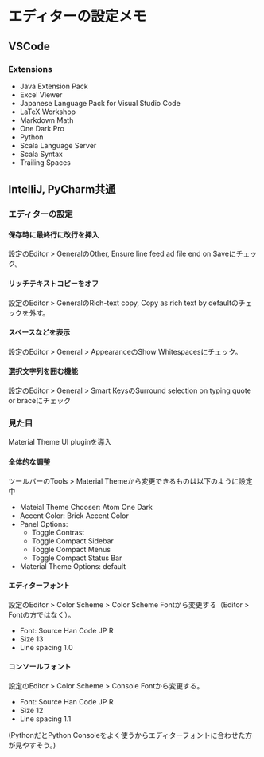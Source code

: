 # エディターの設定メモ

## VSCode

### Extensions

- Java Extension Pack
- Excel Viewer
- Japanese Language Pack for Visual Studio Code
- LaTeX Workshop
- Markdown Math
- One Dark Pro
- Python
- Scala Language Server
- Scala Syntax
- Trailing Spaces


## IntelliJ, PyCharm共通

### エディターの設定

#### 保存時に最終行に改行を挿入

設定のEditor > GeneralのOther, Ensure line feed ad file end on Saveにチェック。

#### リッチテキストコピーをオフ

設定のEditor > GeneralのRich-text copy, Copy as rich text by defaultのチェックを外す。

#### スペースなどを表示

設定のEditor > General > AppearanceのShow Whitespacesにチェック。

#### 選択文字列を囲む機能

設定のEditor > General > Smart KeysのSurround selection on typing quote or braceにチェック

### 見た目

Material Theme UI pluginを導入

#### 全体的な調整

ツールバーのTools > Material Themeから変更できるものは以下のように設定中

- Mateial Theme Chooser: Atom One Dark
- Accent Color: Brick Accent Color
- Panel Options:
    - Toggle Contrast
    - Toggle Compact Sidebar
    - Toggle Compact Menus
    - Toggle Compact Status Bar
- Material Theme Options: default


#### エディターフォント

設定のEditor > Color Scheme > Color Scheme Fontから変更する（Editor > Fontの方ではなく）。

- Font: Source Han Code JP R
- Size 13
- Line spacing 1.0


#### コンソールフォント

設定のEditor > Color Scheme > Console Fontから変更する。

- Font: Source Han Code JP R
- Size 12
- Line spacing 1.1

(PythonだとPython Consoleをよく使うからエディターフォントに合わせた方が見やすそう。)
